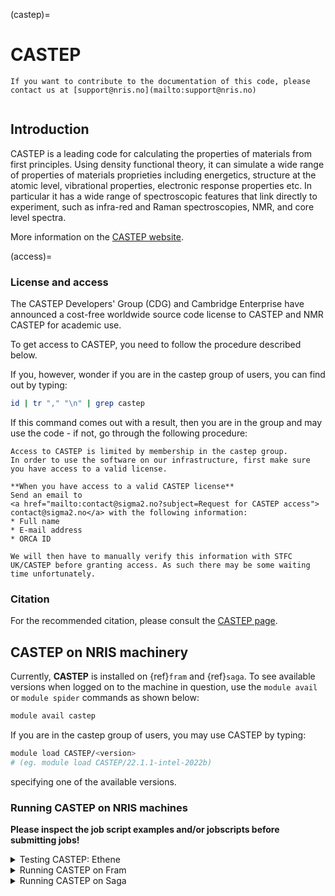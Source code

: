 (castep)=

# CASTEP

```{note}
If you want to contribute to the documentation of this code, please contact us at [support@nris.no](mailto:support@nris.no)
```

```{contents} Table of Contents
```
## Introduction

CASTEP is a leading code for calculating the properties of materials from first principles. Using density functional theory, it can simulate a wide range of properties of materials proprieties including energetics, structure at the atomic level, vibrational properties, electronic response properties etc. In particular it has a wide range of spectroscopic features that link directly to experiment, such as infra-red and Raman spectroscopies, NMR, and core level spectra.

More information on the [CASTEP
website](https://www.castep.org).


(access)=
### License and access

The CASTEP Developers' Group (CDG) and Cambridge Enterprise have announced a
cost-free worldwide source code license to CASTEP and NMR CASTEP for academic
use.

To get access to CASTEP, you need to follow the procedure described below. 

If you, however, wonder if you are in the castep group of users, you can find out by typing: 

```bash
id | tr "," "\n" | grep castep
```
If this command comes out with a result, then you are in the group and may use the code - if not, go through the following procedure:

```
Access to CASTEP is limited by membership in the castep group.
In order to use the software on our infrastructure, first make sure you have access to a valid license.

**When you have access to a valid CASTEP license**
Send an email to
<a href="mailto:contact@sigma2.no?subject=Request for CASTEP access">
contact@sigma2.no</a> with the following information:
* Full name
* E-mail address
* ORCA ID

We will then have to manually verify this information with STFC UK/CASTEP before granting access. As such there may be some waiting time unfortunately.
```

### Citation

For the recommended citation, please consult the [CASTEP page](https://www.castep.org).

## CASTEP on NRIS machinery

Currently, **CASTEP** is installed on {ref}`fram` and {ref}`saga`. To see available versions when logged on to the machine in question, use the ```module avail``` or ```module spider``` commands as shown below:

```bash
module avail castep
```
If you are in the castep group of users, you may use CASTEP by typing:

```bash
module load CASTEP/<version>
# (eg. module load CASTEP/22.1.1-intel-2022b)
```
specifying one of the available versions.

### Running CASTEP on NRIS machines

**Please inspect the job script examples and/or jobscripts before submitting jobs!**

<details>
<summary>Testing CASTEP: Ethene
</summary>
<br>
To test CASTEP, we have borrowed the Ethene-example from [www.mjr19.org.uk/castep/test.html](https://www.mjr19.org.uk/castep/test.html). To perform this test, you need two files; 

One file called **ethene.cell** with the contents

```{literalinclude} ethene.cell
:language: bash
```
and one called ethene.param with the contents

```{literalinclude} ethene.param
:language: bash
```

Running **CASTEP** would produce an ethene.castep file (amongst others) within seconds for the running examples provided below. Towards the end of this file, there are final structure energy outputs printed, ```Final energy, E```; values here should be in the range of -378.015eV.

A subset of the benchmark sets, the medium set al3x3 and solid benzene together with the ethene-example used here has been added to the CASTEP home folder on both Fram and Saga. You get them into your working directory by typing

```bash
cp /cluster/software/CASTEP/benchmarks/* .
```

</details>

<details>
<summary>Running CASTEP on Fram
</summary>
<br>
On Fram, you currently run exclusively on nodes by default. Note that means that you are using the nodes exclusively - thus if you ask for less than a full node, you might experience that more than one job is stacked on one node. This is something that you should keep in mind when submitting jobs.

```{literalinclude} fram_castep.sh
:language: bash
```
</details>

<details>
<summary>Running CASTEP on Saga 
</summary>
<br>
On Saga, the nodes have more memory than on Fram and you are allowed to share nodes with others. Thus the specs on memory in runscript example below. Note that, due to the higher memory amount you may be able to use more cores/node on Saga. Note, however, that there is a 256 core limit on Saga. 
 
```{literalinclude} saga_castep.sh
:language: bash
```
</details>

